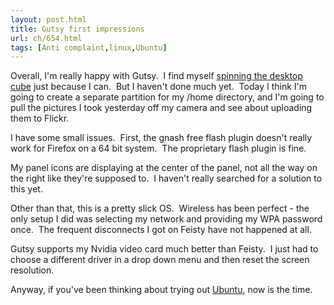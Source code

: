 ```yaml
---
layout: post.html
title: Gutsy first impressions
url: ch/654.html
tags: [Anti complaint,linux,Ubuntu]
---
```

Overall, I'm really happy with Gutsy.  I find myself [spinning the desktop cube](http://www.compiz-fusion.org/) just because I can.  But I haven't done much yet.  Today I think I'm going to create a separate partition for my /home directory, and I'm going to pull the pictures I took yesterday off my camera and see about uploading them to Flickr.

I have some small issues.  First, the gnash free flash plugin doesn't really work for Firefox on a 64 bit system.  The proprietary flash plugin is fine.

My panel icons are displaying at the center of the panel, not all the way on the right like they're supposed to.  I haven't really searched for a solution to this yet.

Other than that, this is a pretty slick OS.  Wireless has been perfect - the only setup I did was selecting my network and providing my WPA password once.  The frequent disconnects I got on Feisty have not happened at all.

Gutsy supports my Nvidia video card much better than Feisty.  I just had to choose a different driver in a drop down menu and then reset the screen resolution.

Anyway, if you've been thinking about trying out [Ubuntu](http://www.ubuntu.com), now is the time.
